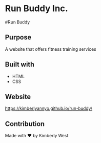 # Run Buddy Inc.
#Run Buddy

## Purpose
A website that offers fitness training services

## Built with
* HTML
* CSS 

## Website
https://kimberlyannyo.github.io/run-buddy/

## Contribution 
Made with ❤️ by Kimberly West
